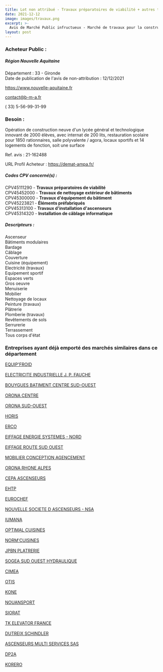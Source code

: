 ```yaml
---
title: Lot non attribué - Travaux préparatoires de viabilité + autres travaux
date: 2021-12-12
image: images/travaux.png
excerpt: >-
  Avis de Marché Public infructueux - Marché de travaux pour la construction d'un nouveau lycée à Créon Opération no9382B001 - Marché N 2021B000T02908
layout: post
---
```


### Acheteur Public :
##### Région Nouvelle Aquitaine
Département : 33 - Gironde<br/>
Date de publication de l'avis de non-attribution : 12/12/2021


https://www.nouvelle-aquitaine.fr

contact@b-m-a.fr

( 33) 5-56-99-31-99
### Besoin :

Opération de construction neuve d'un lycée général et technologique innovant de 2000 élèves, avec internat de 200 lits, restauration scolaire pour 1850 rationnaires, salle polyvalente / agora, locaux sportifs et 14 logements de fonction, soit une surface

Ref. avis : 21-162488

URL Profil Acheteur : https://demat-ampa.fr/

##### Codes CPV concerné(s) :
CPV45111290 - **Travaux préparatoires de viabilité** <br/>
CPV45452000 - **Travaux de nettoyage extérieur de bâtiments** <br/>
CPV45300000 - **Travaux d'équipement du bâtiment** <br/>
CPV45223821 - **Éléments préfabriqués** <br/>
CPV45313100 - **Travaux d'installation d'ascenseurs** <br/>
CPV45314320 - **Installation de câblage informatique** <br/>

##### Descripteurs :
Ascenseur <br/>
Bâtiments modulaires <br/>
Bardage <br/>
Câblage <br/>
Couverture <br/>
Cuisine (équipement) <br/>
Electricité (travaux) <br/>
Equipement sportif <br/>
Espaces verts <br/>
Gros oeuvre <br/>
Menuiserie <br/>
Mobilier <br/>
Nettoyage de locaux <br/>
Peinture (travaux) <br/>
Plâtrerie <br/>
Plomberie (travaux) <br/>
Revêtements de sols <br/>
Serrurerie <br/>
Terrassement <br/>
Tous corps d'état <br/>

### Entreprises ayant déjà emporté des marchés similaires dans ce département
<a href="/entreprise-544/siren-301866026">EQUIP'FROID</a><br/><br/>
<a href="/entreprise-544/siren-308250570">ELECTRICITE INDUSTRIELLE J. P. FAUCHE</a><br/><br/>
<a href="/entreprise-545/siren-310505748">BOUYGUES BATIMENT CENTRE SUD-OUEST</a><br/><br/>
<a href="/entreprise-549/siren-340708023">ORONA CENTRE</a><br/><br/>
<a href="/entreprise-550/siren-350888996">ORONA SUD-OUEST</a><br/><br/>
<a href="/entreprise-551/siren-378186787">HORIS</a><br/><br/>
<a href="/entreprise-552/siren-383613973">ERCO</a><br/><br/>
<a href="/entreprise-553/siren-388784928">EIFFAGE ENERGIE SYSTEMES - NORD</a><br/><br/>
<a href="/entreprise-555/siren-399307370">EIFFAGE ROUTE SUD OUEST</a><br/><br/>
<a href="/entreprise-559/siren-428272553">MOBILIER CONCEPTION AGENCEMENT</a><br/><br/>
<a href="/entreprise-559/siren-430243857">ORONA RHONE ALPES</a><br/><br/>
<a href="/entreprise-561/siren-439296880">CEPA ASCENSEURS</a><br/><br/>
<a href="/entreprise-561/siren-439987405">EHTP</a><br/><br/>
<a href="/entreprise-563/siren-452401540">EUROCHEF</a><br/><br/>
<a href="/entreprise-565/siren-485205769">NOUVELLE SOCIETE D ASCENSEURS - NSA</a><br/><br/>
<a href="/entreprise-565/siren-488040783">IUMANA</a><br/><br/>
<a href="/entreprise-568/siren-504074196">OPTIMAL CUISINES</a><br/><br/>
<a href="/entreprise-570/siren-518396312">NORM'CUISINES</a><br/><br/>
<a href="/entreprise-570/siren-521268714">JPBN PLATRERIE</a><br/><br/>
<a href="/entreprise-571/siren-525580197">SOGEA SUD OUEST HYDRAULIQUE</a><br/><br/>
<a href="/entreprise-572/siren-538295676">CIMEA</a><br/><br/>
<a href="/entreprise-572/siren-542107800">OTIS</a><br/><br/>
<a href="/entreprise-573/siren-592052302">KONE</a><br/><br/>
<a href="/entreprise-573/siren-654801398">NOUANSPORT</a><br/><br/>
<a href="/entreprise-573/siren-676820137">SIORAT</a><br/><br/>
<a href="/entreprise-573/siren-722024742">TK ELEVATOR FRANCE</a><br/><br/>
<a href="/entreprise-574/siren-765500350">DUTREIX SCHINDLER</a><br/><br/>
<a href="/entreprise-580/siren-830435871">ASCENSEURS MULTI SERVICES SAS</a><br/><br/>
<a href="/entreprise-580/siren-833584253">DP2A</a><br/><br/>
<a href="/entreprise-581/siren-843630765">KORERO</a><br/><br/>
